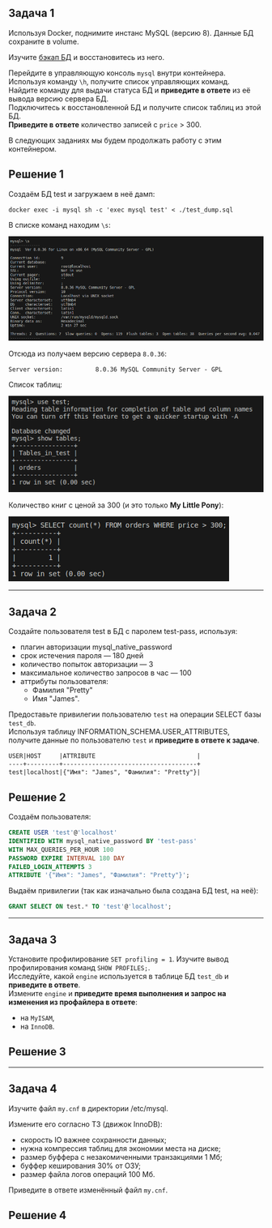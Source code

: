 
## Задача 1

Используя Docker, поднимите инстанс MySQL (версию 8). Данные БД сохраните в volume.

Изучите [бэкап БД](https://github.com/netology-code/virt-homeworks/tree/virt-11/06-db-03-mysql/test_data) и 
восстановитесь из него.

Перейдите в управляющую консоль `mysql` внутри контейнера.<br/>
Используя команду `\h`, получите список управляющих команд.<br/>
Найдите команду для выдачи статуса БД и **приведите в ответе** из её вывода версию сервера БД.<br/>
Подключитесь к восстановленной БД и получите список таблиц из этой БД.<br/>
**Приведите в ответе** количество записей с `price` > 300.

В следующих заданиях мы будем продолжать работу с этим контейнером.

## Решение 1

Создаём БД test и загружаем в неё дамп:

```shell
docker exec -i mysql sh -c 'exec mysql test' < ./test_dump.sql
```

В списке команд находим `\s`:

![Alt text](images/1.1.png)

Отсюда из получаем версию сервера `8.0.36`:
```
Server version:         8.0.36 MySQL Community Server - GPL
```

Список таблиц:

![Alt text](images/1.2.png)

Количество книг с ценой за 300 (и это только **My Little Pony**):

![Alt text](images/1.3.png)

---

## Задача 2

Создайте пользователя test в БД c паролем test-pass, используя:
- плагин авторизации mysql_native_password
- срок истечения пароля — 180 дней 
- количество попыток авторизации — 3 
- максимальное количество запросов в час — 100
- аттрибуты пользователя:
    - Фамилия "Pretty"
    - Имя "James".

Предоставьте привилегии пользователю `test` на операции SELECT базы `test_db`.<br/>
Используя таблицу INFORMATION_SCHEMA.USER_ATTRIBUTES, получите данные по пользователю `test` и 
**приведите в ответе к задаче**.

```
USER|HOST     |ATTRIBUTE                            |
----+---------+-------------------------------------+
test|localhost|{"Имя": "James", "Фамилия": "Pretty"}|
```

## Решение 2

Создаём пользователя:

```SQL
CREATE USER 'test'@'localhost' 
IDENTIFIED WITH mysql_native_password BY 'test-pass'
WITH MAX_QUERIES_PER_HOUR 100
PASSWORD EXPIRE INTERVAL 180 DAY
FAILED_LOGIN_ATTEMPTS 3
ATTRIBUTE '{"Имя": "James", "Фамилия": "Pretty"}';
```

Выдаём привилегии (так как изначально была создана БД test, на неё):

```SQL
GRANT SELECT ON test.* TO 'test'@'localhost';
```

---

## Задача 3

Установите профилирование `SET profiling = 1`.
Изучите вывод профилирования команд `SHOW PROFILES;`.<br/>
Исследуйте, какой `engine` используется в таблице БД `test_db` и **приведите в ответе**.<br/>
Измените `engine` и **приведите время выполнения и запрос на изменения из профайлера в ответе**:
- на `MyISAM`,
- на `InnoDB`.

## Решение 3

---

## Задача 4 

Изучите файл `my.cnf` в директории /etc/mysql.

Измените его согласно ТЗ (движок InnoDB):

- скорость IO важнее сохранности данных;
- нужна компрессия таблиц для экономии места на диске;
- размер буффера с незакомиченными транзакциями 1 Мб;
- буффер кеширования 30% от ОЗУ;
- размер файла логов операций 100 Мб.

Приведите в ответе изменённый файл `my.cnf`.

## Решение 4